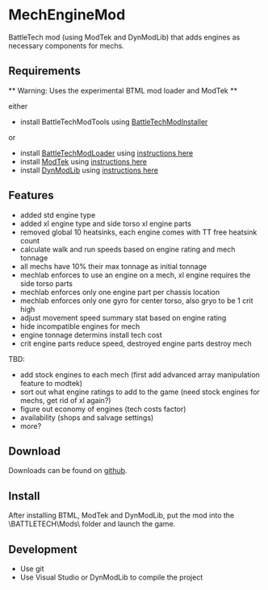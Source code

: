 # MechEngineMod
BattleTech mod (using ModTek and DynModLib) that adds engines as necessary components for mechs.

## Requirements
** Warning: Uses the experimental BTML mod loader and ModTek **

either
* install BattleTechModTools using [BattleTechModInstaller](https://github.com/CptMoore/BattleTechModTools/releases)

or
* install [BattleTechModLoader](https://github.com/Mpstark/BattleTechModLoader/releases) using [instructions here](https://github.com/Mpstark/BattleTechModLoader)
* install [ModTek](https://github.com/Mpstark/ModTek/releases) using [instructions here](https://github.com/Mpstark/ModTek)
* install [DynModLib](https://github.com/CptMoore/DynModLib/releases) using [instructions here](https://github.com/CptMoore/DynModLib)

## Features

* added std engine type
* added xl engine type and side torso xl engine parts
* removed global 10 heatsinks, each engine comes with TT free heatsink count
* calculate walk and run speeds based on engine rating and mech tonnage
* all mechs have 10% their max tonnage as initial tonnage
* mechlab enforces to use an engine on a mech, xl engine requires the side torso parts
* mechlab enforces only one engine part per chassis location
* mechlab enforces only one gyro for center torso, also gryo to be 1 crit high
* adjust movement speed summary stat based on engine rating
* hide incompatible engines for mech
* engine tonnage determins install tech cost
* crit engine parts reduce speed, destroyed engine parts destroy mech

TBD:
* add stock engines to each mech (first add advanced array manipulation feature to modtek)
* sort out what engine ratings to add to the game (need stock engines for mechs, get rid of xl again?)
* figure out economy of engines (tech costs factor)
* availability (shops and salvage settings)
* more?

## Download

Downloads can be found on [github](https://github.com/CptMoore/StartingMercs/releases).

## Install

After installing BTML, ModTek and DynModLib, put the mod into the \BATTLETECH\Mods\ folder and launch the game.

## Development

* Use git
* Use Visual Studio or DynModLib to compile the project
